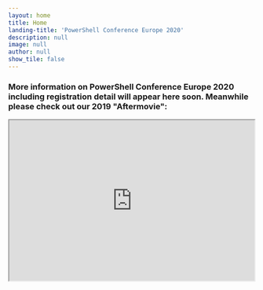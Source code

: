 ```yaml
---
layout: home
title: Home
landing-title: 'PowerShell Conference Europe 2020'
description: null
image: null
author: null
show_tile: false
---
```


<h3>More information on PowerShell Conference Europe 2020 including registration detail will appear here soon. Meanwhile please check out our 2019 "Aftermovie":</h3>

<div class="row">
    <div class="12u 12u$(medium) embed-responsive embed-responsive-16by9">
        <iframe width="500" height="327" src="https://www.youtube.com/embed/oYFw8YNSWAg" allowfullscreen></iframe>
    </div>
</div>